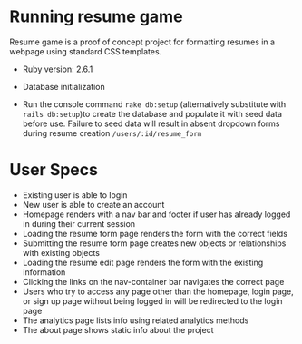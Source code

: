 # Running resume game

Resume game is a proof of concept project for formatting resumes in a webpage using standard CSS templates.

* Ruby version: 2.6.1

* Database initialization

- Run the console command `rake db:setup` (alternatively substitute with `rails db:setup`)to create the database and populate it with seed data before use. Failure to seed data will result in absent dropdown forms during resume creation `/users/:id/resume_form`


# User Specs

- Existing user is able to login
- New user is able to create an account
- Homepage renders with a nav bar and footer if user has already logged in during their current session
- Loading the resume form page renders the form with the correct fields
- Submitting the resume form page creates new objects or relationships with existing objects
- Loading the resume edit page renders the form with the existing information
- Clicking the links on the nav-container bar navigates the correct page
- Users who try to access any page other than the homepage, login page, or sign up page without being logged in will be  redirected to the login page
- The analytics page lists info using related analytics methods
- The about page shows static info about the project
